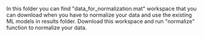 In this folder you can find "data_for_normalization.mat" workspace that you can download when you have to normalize your data and use the existing ML models in results folder.
Download this workspace and run "normalize" function to normalize your data.
